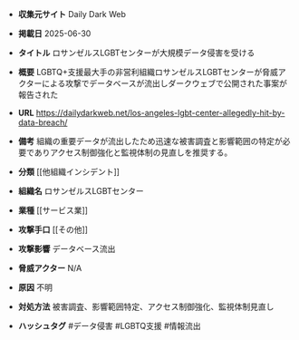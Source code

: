 - **収集元サイト**
Daily Dark Web

- **掲載日**
2025-06-30

- **タイトル**
ロサンゼルスLGBTセンターが大規模データ侵害を受ける

- **概要**
LGBTQ+支援最大手の非営利組織ロサンゼルスLGBTセンターが脅威アクターによる攻撃でデータベースが流出しダークウェブで公開された事案が報告された

- **URL**
https://dailydarkweb.net/los-angeles-lgbt-center-allegedly-hit-by-data-breach/

- **備考**
組織の重要データが流出したため迅速な被害調査と影響範囲の特定が必要でありアクセス制御強化と監視体制の見直しを推奨する。

- **分類**
[[他組織インシデント]]

- **組織名**
ロサンゼルスLGBTセンター

- **業種**
[[サービス業]]

- **攻撃手口**
[[その他]]

- **攻撃影響**
データベース流出

- **脅威アクター**
N/A

- **原因**
不明

- **対処方法**
被害調査、影響範囲特定、アクセス制御強化、監視体制見直し

- **ハッシュタグ**
#データ侵害 #LGBTQ支援 #情報流出
